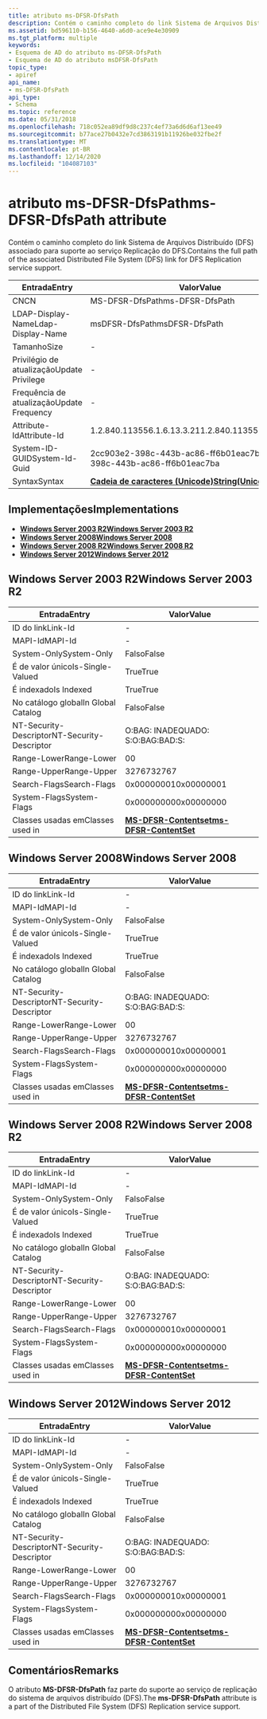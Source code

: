 ```yaml
---
title: atributo ms-DFSR-DfsPath
description: Contém o caminho completo do link Sistema de Arquivos Distribuído (DFS) associado.
ms.assetid: bd596110-b156-4640-a6d0-ace9e4e30909
ms.tgt_platform: multiple
keywords:
- Esquema de AD do atributo ms-DFSR-DfsPath
- Esquema de AD do atributo msDFSR-DfsPath
topic_type:
- apiref
api_name:
- ms-DFSR-DfsPath
api_type:
- Schema
ms.topic: reference
ms.date: 05/31/2018
ms.openlocfilehash: 718c052ea89df9d8c237c4ef73a6d6d6af13ee49
ms.sourcegitcommit: b77ace27b0432e7cd3863191b11926be032fbe2f
ms.translationtype: MT
ms.contentlocale: pt-BR
ms.lasthandoff: 12/14/2020
ms.locfileid: "104087103"
---
```

# <a name="ms-dfsr-dfspath-attribute"></a><span data-ttu-id="8deb1-105">atributo ms-DFSR-DfsPath</span><span class="sxs-lookup"><span data-stu-id="8deb1-105">ms-DFSR-DfsPath attribute</span></span>

<span data-ttu-id="8deb1-106">Contém o caminho completo do link Sistema de Arquivos Distribuído (DFS) associado para suporte ao serviço Replicação do DFS.</span><span class="sxs-lookup"><span data-stu-id="8deb1-106">Contains the full path of the associated Distributed File System (DFS) link for DFS Replication service support.</span></span>



| <span data-ttu-id="8deb1-107">Entrada</span><span class="sxs-lookup"><span data-stu-id="8deb1-107">Entry</span></span> | <span data-ttu-id="8deb1-108">Valor</span><span class="sxs-lookup"><span data-stu-id="8deb1-108">Value</span></span> |
|-------------------|---------------------------------------------|
| <span data-ttu-id="8deb1-109">CN</span><span class="sxs-lookup"><span data-stu-id="8deb1-109">CN</span></span>                | <span data-ttu-id="8deb1-110">MS-DFSR-DfsPath</span><span class="sxs-lookup"><span data-stu-id="8deb1-110">ms-DFSR-DfsPath</span></span>                             |
| <span data-ttu-id="8deb1-111">LDAP-Display-Name</span><span class="sxs-lookup"><span data-stu-id="8deb1-111">Ldap-Display-Name</span></span> | <span data-ttu-id="8deb1-112">msDFSR-DfsPath</span><span class="sxs-lookup"><span data-stu-id="8deb1-112">msDFSR-DfsPath</span></span>                              |
| <span data-ttu-id="8deb1-113">Tamanho</span><span class="sxs-lookup"><span data-stu-id="8deb1-113">Size</span></span>              | \-                                          |
| <span data-ttu-id="8deb1-114">Privilégio de atualização</span><span class="sxs-lookup"><span data-stu-id="8deb1-114">Update Privilege</span></span>  | \-                                          |
| <span data-ttu-id="8deb1-115">Frequência de atualização</span><span class="sxs-lookup"><span data-stu-id="8deb1-115">Update Frequency</span></span>  | \-                                          |
| <span data-ttu-id="8deb1-116">Attribute-Id</span><span class="sxs-lookup"><span data-stu-id="8deb1-116">Attribute-Id</span></span>      | <span data-ttu-id="8deb1-117">1.2.840.113556.1.6.13.3.21</span><span class="sxs-lookup"><span data-stu-id="8deb1-117">1.2.840.113556.1.6.13.3.21</span></span>                  |
| <span data-ttu-id="8deb1-118">System-ID-GUID</span><span class="sxs-lookup"><span data-stu-id="8deb1-118">System-Id-Guid</span></span>    | <span data-ttu-id="8deb1-119">2cc903e2-398c-443b-ac86-ff6b01eac7ba</span><span class="sxs-lookup"><span data-stu-id="8deb1-119">2cc903e2-398c-443b-ac86-ff6b01eac7ba</span></span>        |
| <span data-ttu-id="8deb1-120">Syntax</span><span class="sxs-lookup"><span data-stu-id="8deb1-120">Syntax</span></span>            | [<span data-ttu-id="8deb1-121">**Cadeia de caracteres (Unicode)**</span><span class="sxs-lookup"><span data-stu-id="8deb1-121">**String(Unicode)**</span></span>](s-string-unicode.md) |



## <a name="implementations"></a><span data-ttu-id="8deb1-122">Implementações</span><span class="sxs-lookup"><span data-stu-id="8deb1-122">Implementations</span></span>

-   [<span data-ttu-id="8deb1-123">**Windows Server 2003 R2**</span><span class="sxs-lookup"><span data-stu-id="8deb1-123">**Windows Server 2003 R2**</span></span>](#windows-server-2003-r2)
-   [<span data-ttu-id="8deb1-124">**Windows Server 2008**</span><span class="sxs-lookup"><span data-stu-id="8deb1-124">**Windows Server 2008**</span></span>](#windows-server-2008)
-   [<span data-ttu-id="8deb1-125">**Windows Server 2008 R2**</span><span class="sxs-lookup"><span data-stu-id="8deb1-125">**Windows Server 2008 R2**</span></span>](#windows-server-2008-r2)
-   [<span data-ttu-id="8deb1-126">**Windows Server 2012**</span><span class="sxs-lookup"><span data-stu-id="8deb1-126">**Windows Server 2012**</span></span>](#windows-server-2012)

## <a name="windows-server-2003-r2"></a><span data-ttu-id="8deb1-127">Windows Server 2003 R2</span><span class="sxs-lookup"><span data-stu-id="8deb1-127">Windows Server 2003 R2</span></span>



| <span data-ttu-id="8deb1-128">Entrada</span><span class="sxs-lookup"><span data-stu-id="8deb1-128">Entry</span></span> | <span data-ttu-id="8deb1-129">Valor</span><span class="sxs-lookup"><span data-stu-id="8deb1-129">Value</span></span> |
|------------------------|--------------------------------------------------------------|
| <span data-ttu-id="8deb1-130">ID do link</span><span class="sxs-lookup"><span data-stu-id="8deb1-130">Link-Id</span></span>                | \-                                                           |
| <span data-ttu-id="8deb1-131">MAPI-Id</span><span class="sxs-lookup"><span data-stu-id="8deb1-131">MAPI-Id</span></span>                | \-                                                           |
| <span data-ttu-id="8deb1-132">System-Only</span><span class="sxs-lookup"><span data-stu-id="8deb1-132">System-Only</span></span>            | <span data-ttu-id="8deb1-133">Falso</span><span class="sxs-lookup"><span data-stu-id="8deb1-133">False</span></span>                                                        |
| <span data-ttu-id="8deb1-134">É de valor único</span><span class="sxs-lookup"><span data-stu-id="8deb1-134">Is-Single-Valued</span></span>       | <span data-ttu-id="8deb1-135">True</span><span class="sxs-lookup"><span data-stu-id="8deb1-135">True</span></span>                                                         |
| <span data-ttu-id="8deb1-136">É indexado</span><span class="sxs-lookup"><span data-stu-id="8deb1-136">Is Indexed</span></span>             | <span data-ttu-id="8deb1-137">True</span><span class="sxs-lookup"><span data-stu-id="8deb1-137">True</span></span>                                                         |
| <span data-ttu-id="8deb1-138">No catálogo global</span><span class="sxs-lookup"><span data-stu-id="8deb1-138">In Global Catalog</span></span>      | <span data-ttu-id="8deb1-139">Falso</span><span class="sxs-lookup"><span data-stu-id="8deb1-139">False</span></span>                                                        |
| <span data-ttu-id="8deb1-140">NT-Security-Descriptor</span><span class="sxs-lookup"><span data-stu-id="8deb1-140">NT-Security-Descriptor</span></span> | <span data-ttu-id="8deb1-141">O:BAG: INADEQUADO: S:</span><span class="sxs-lookup"><span data-stu-id="8deb1-141">O:BAG:BAD:S:</span></span>                                                 |
| <span data-ttu-id="8deb1-142">Range-Lower</span><span class="sxs-lookup"><span data-stu-id="8deb1-142">Range-Lower</span></span>            | <span data-ttu-id="8deb1-143">0</span><span class="sxs-lookup"><span data-stu-id="8deb1-143">0</span></span>                                                            |
| <span data-ttu-id="8deb1-144">Range-Upper</span><span class="sxs-lookup"><span data-stu-id="8deb1-144">Range-Upper</span></span>            | <span data-ttu-id="8deb1-145">32767</span><span class="sxs-lookup"><span data-stu-id="8deb1-145">32767</span></span>                                                        |
| <span data-ttu-id="8deb1-146">Search-Flags</span><span class="sxs-lookup"><span data-stu-id="8deb1-146">Search-Flags</span></span>           | <span data-ttu-id="8deb1-147">0x00000001</span><span class="sxs-lookup"><span data-stu-id="8deb1-147">0x00000001</span></span>                                                   |
| <span data-ttu-id="8deb1-148">System-Flags</span><span class="sxs-lookup"><span data-stu-id="8deb1-148">System-Flags</span></span>           | <span data-ttu-id="8deb1-149">0x00000000</span><span class="sxs-lookup"><span data-stu-id="8deb1-149">0x00000000</span></span>                                                   |
| <span data-ttu-id="8deb1-150">Classes usadas em</span><span class="sxs-lookup"><span data-stu-id="8deb1-150">Classes used in</span></span>        | [<span data-ttu-id="8deb1-151">**MS-DFSR-Contentset**</span><span class="sxs-lookup"><span data-stu-id="8deb1-151">**ms-DFSR-ContentSet**</span></span>](c-msdfsr-contentset.md)<br/> |



## <a name="windows-server-2008"></a><span data-ttu-id="8deb1-152">Windows Server 2008</span><span class="sxs-lookup"><span data-stu-id="8deb1-152">Windows Server 2008</span></span>



| <span data-ttu-id="8deb1-153">Entrada</span><span class="sxs-lookup"><span data-stu-id="8deb1-153">Entry</span></span> | <span data-ttu-id="8deb1-154">Valor</span><span class="sxs-lookup"><span data-stu-id="8deb1-154">Value</span></span> |
|------------------------|--------------------------------------------------------------|
| <span data-ttu-id="8deb1-155">ID do link</span><span class="sxs-lookup"><span data-stu-id="8deb1-155">Link-Id</span></span>                | \-                                                           |
| <span data-ttu-id="8deb1-156">MAPI-Id</span><span class="sxs-lookup"><span data-stu-id="8deb1-156">MAPI-Id</span></span>                | \-                                                           |
| <span data-ttu-id="8deb1-157">System-Only</span><span class="sxs-lookup"><span data-stu-id="8deb1-157">System-Only</span></span>            | <span data-ttu-id="8deb1-158">Falso</span><span class="sxs-lookup"><span data-stu-id="8deb1-158">False</span></span>                                                        |
| <span data-ttu-id="8deb1-159">É de valor único</span><span class="sxs-lookup"><span data-stu-id="8deb1-159">Is-Single-Valued</span></span>       | <span data-ttu-id="8deb1-160">True</span><span class="sxs-lookup"><span data-stu-id="8deb1-160">True</span></span>                                                         |
| <span data-ttu-id="8deb1-161">É indexado</span><span class="sxs-lookup"><span data-stu-id="8deb1-161">Is Indexed</span></span>             | <span data-ttu-id="8deb1-162">True</span><span class="sxs-lookup"><span data-stu-id="8deb1-162">True</span></span>                                                         |
| <span data-ttu-id="8deb1-163">No catálogo global</span><span class="sxs-lookup"><span data-stu-id="8deb1-163">In Global Catalog</span></span>      | <span data-ttu-id="8deb1-164">Falso</span><span class="sxs-lookup"><span data-stu-id="8deb1-164">False</span></span>                                                        |
| <span data-ttu-id="8deb1-165">NT-Security-Descriptor</span><span class="sxs-lookup"><span data-stu-id="8deb1-165">NT-Security-Descriptor</span></span> | <span data-ttu-id="8deb1-166">O:BAG: INADEQUADO: S:</span><span class="sxs-lookup"><span data-stu-id="8deb1-166">O:BAG:BAD:S:</span></span>                                                 |
| <span data-ttu-id="8deb1-167">Range-Lower</span><span class="sxs-lookup"><span data-stu-id="8deb1-167">Range-Lower</span></span>            | <span data-ttu-id="8deb1-168">0</span><span class="sxs-lookup"><span data-stu-id="8deb1-168">0</span></span>                                                            |
| <span data-ttu-id="8deb1-169">Range-Upper</span><span class="sxs-lookup"><span data-stu-id="8deb1-169">Range-Upper</span></span>            | <span data-ttu-id="8deb1-170">32767</span><span class="sxs-lookup"><span data-stu-id="8deb1-170">32767</span></span>                                                        |
| <span data-ttu-id="8deb1-171">Search-Flags</span><span class="sxs-lookup"><span data-stu-id="8deb1-171">Search-Flags</span></span>           | <span data-ttu-id="8deb1-172">0x00000001</span><span class="sxs-lookup"><span data-stu-id="8deb1-172">0x00000001</span></span>                                                   |
| <span data-ttu-id="8deb1-173">System-Flags</span><span class="sxs-lookup"><span data-stu-id="8deb1-173">System-Flags</span></span>           | <span data-ttu-id="8deb1-174">0x00000000</span><span class="sxs-lookup"><span data-stu-id="8deb1-174">0x00000000</span></span>                                                   |
| <span data-ttu-id="8deb1-175">Classes usadas em</span><span class="sxs-lookup"><span data-stu-id="8deb1-175">Classes used in</span></span>        | [<span data-ttu-id="8deb1-176">**MS-DFSR-Contentset**</span><span class="sxs-lookup"><span data-stu-id="8deb1-176">**ms-DFSR-ContentSet**</span></span>](c-msdfsr-contentset.md)<br/> |



## <a name="windows-server-2008-r2"></a><span data-ttu-id="8deb1-177">Windows Server 2008 R2</span><span class="sxs-lookup"><span data-stu-id="8deb1-177">Windows Server 2008 R2</span></span>



| <span data-ttu-id="8deb1-178">Entrada</span><span class="sxs-lookup"><span data-stu-id="8deb1-178">Entry</span></span> | <span data-ttu-id="8deb1-179">Valor</span><span class="sxs-lookup"><span data-stu-id="8deb1-179">Value</span></span> |
|------------------------|--------------------------------------------------------------|
| <span data-ttu-id="8deb1-180">ID do link</span><span class="sxs-lookup"><span data-stu-id="8deb1-180">Link-Id</span></span>                | \-                                                           |
| <span data-ttu-id="8deb1-181">MAPI-Id</span><span class="sxs-lookup"><span data-stu-id="8deb1-181">MAPI-Id</span></span>                | \-                                                           |
| <span data-ttu-id="8deb1-182">System-Only</span><span class="sxs-lookup"><span data-stu-id="8deb1-182">System-Only</span></span>            | <span data-ttu-id="8deb1-183">Falso</span><span class="sxs-lookup"><span data-stu-id="8deb1-183">False</span></span>                                                        |
| <span data-ttu-id="8deb1-184">É de valor único</span><span class="sxs-lookup"><span data-stu-id="8deb1-184">Is-Single-Valued</span></span>       | <span data-ttu-id="8deb1-185">True</span><span class="sxs-lookup"><span data-stu-id="8deb1-185">True</span></span>                                                         |
| <span data-ttu-id="8deb1-186">É indexado</span><span class="sxs-lookup"><span data-stu-id="8deb1-186">Is Indexed</span></span>             | <span data-ttu-id="8deb1-187">True</span><span class="sxs-lookup"><span data-stu-id="8deb1-187">True</span></span>                                                         |
| <span data-ttu-id="8deb1-188">No catálogo global</span><span class="sxs-lookup"><span data-stu-id="8deb1-188">In Global Catalog</span></span>      | <span data-ttu-id="8deb1-189">Falso</span><span class="sxs-lookup"><span data-stu-id="8deb1-189">False</span></span>                                                        |
| <span data-ttu-id="8deb1-190">NT-Security-Descriptor</span><span class="sxs-lookup"><span data-stu-id="8deb1-190">NT-Security-Descriptor</span></span> | <span data-ttu-id="8deb1-191">O:BAG: INADEQUADO: S:</span><span class="sxs-lookup"><span data-stu-id="8deb1-191">O:BAG:BAD:S:</span></span>                                                 |
| <span data-ttu-id="8deb1-192">Range-Lower</span><span class="sxs-lookup"><span data-stu-id="8deb1-192">Range-Lower</span></span>            | <span data-ttu-id="8deb1-193">0</span><span class="sxs-lookup"><span data-stu-id="8deb1-193">0</span></span>                                                            |
| <span data-ttu-id="8deb1-194">Range-Upper</span><span class="sxs-lookup"><span data-stu-id="8deb1-194">Range-Upper</span></span>            | <span data-ttu-id="8deb1-195">32767</span><span class="sxs-lookup"><span data-stu-id="8deb1-195">32767</span></span>                                                        |
| <span data-ttu-id="8deb1-196">Search-Flags</span><span class="sxs-lookup"><span data-stu-id="8deb1-196">Search-Flags</span></span>           | <span data-ttu-id="8deb1-197">0x00000001</span><span class="sxs-lookup"><span data-stu-id="8deb1-197">0x00000001</span></span>                                                   |
| <span data-ttu-id="8deb1-198">System-Flags</span><span class="sxs-lookup"><span data-stu-id="8deb1-198">System-Flags</span></span>           | <span data-ttu-id="8deb1-199">0x00000000</span><span class="sxs-lookup"><span data-stu-id="8deb1-199">0x00000000</span></span>                                                   |
| <span data-ttu-id="8deb1-200">Classes usadas em</span><span class="sxs-lookup"><span data-stu-id="8deb1-200">Classes used in</span></span>        | [<span data-ttu-id="8deb1-201">**MS-DFSR-Contentset**</span><span class="sxs-lookup"><span data-stu-id="8deb1-201">**ms-DFSR-ContentSet**</span></span>](c-msdfsr-contentset.md)<br/> |



## <a name="windows-server-2012"></a><span data-ttu-id="8deb1-202">Windows Server 2012</span><span class="sxs-lookup"><span data-stu-id="8deb1-202">Windows Server 2012</span></span>



| <span data-ttu-id="8deb1-203">Entrada</span><span class="sxs-lookup"><span data-stu-id="8deb1-203">Entry</span></span> | <span data-ttu-id="8deb1-204">Valor</span><span class="sxs-lookup"><span data-stu-id="8deb1-204">Value</span></span> |
|------------------------|--------------------------------------------------------------|
| <span data-ttu-id="8deb1-205">ID do link</span><span class="sxs-lookup"><span data-stu-id="8deb1-205">Link-Id</span></span>                | \-                                                           |
| <span data-ttu-id="8deb1-206">MAPI-Id</span><span class="sxs-lookup"><span data-stu-id="8deb1-206">MAPI-Id</span></span>                | \-                                                           |
| <span data-ttu-id="8deb1-207">System-Only</span><span class="sxs-lookup"><span data-stu-id="8deb1-207">System-Only</span></span>            | <span data-ttu-id="8deb1-208">Falso</span><span class="sxs-lookup"><span data-stu-id="8deb1-208">False</span></span>                                                        |
| <span data-ttu-id="8deb1-209">É de valor único</span><span class="sxs-lookup"><span data-stu-id="8deb1-209">Is-Single-Valued</span></span>       | <span data-ttu-id="8deb1-210">True</span><span class="sxs-lookup"><span data-stu-id="8deb1-210">True</span></span>                                                         |
| <span data-ttu-id="8deb1-211">É indexado</span><span class="sxs-lookup"><span data-stu-id="8deb1-211">Is Indexed</span></span>             | <span data-ttu-id="8deb1-212">True</span><span class="sxs-lookup"><span data-stu-id="8deb1-212">True</span></span>                                                         |
| <span data-ttu-id="8deb1-213">No catálogo global</span><span class="sxs-lookup"><span data-stu-id="8deb1-213">In Global Catalog</span></span>      | <span data-ttu-id="8deb1-214">Falso</span><span class="sxs-lookup"><span data-stu-id="8deb1-214">False</span></span>                                                        |
| <span data-ttu-id="8deb1-215">NT-Security-Descriptor</span><span class="sxs-lookup"><span data-stu-id="8deb1-215">NT-Security-Descriptor</span></span> | <span data-ttu-id="8deb1-216">O:BAG: INADEQUADO: S:</span><span class="sxs-lookup"><span data-stu-id="8deb1-216">O:BAG:BAD:S:</span></span>                                                 |
| <span data-ttu-id="8deb1-217">Range-Lower</span><span class="sxs-lookup"><span data-stu-id="8deb1-217">Range-Lower</span></span>            | <span data-ttu-id="8deb1-218">0</span><span class="sxs-lookup"><span data-stu-id="8deb1-218">0</span></span>                                                            |
| <span data-ttu-id="8deb1-219">Range-Upper</span><span class="sxs-lookup"><span data-stu-id="8deb1-219">Range-Upper</span></span>            | <span data-ttu-id="8deb1-220">32767</span><span class="sxs-lookup"><span data-stu-id="8deb1-220">32767</span></span>                                                        |
| <span data-ttu-id="8deb1-221">Search-Flags</span><span class="sxs-lookup"><span data-stu-id="8deb1-221">Search-Flags</span></span>           | <span data-ttu-id="8deb1-222">0x00000001</span><span class="sxs-lookup"><span data-stu-id="8deb1-222">0x00000001</span></span>                                                   |
| <span data-ttu-id="8deb1-223">System-Flags</span><span class="sxs-lookup"><span data-stu-id="8deb1-223">System-Flags</span></span>           | <span data-ttu-id="8deb1-224">0x00000000</span><span class="sxs-lookup"><span data-stu-id="8deb1-224">0x00000000</span></span>                                                   |
| <span data-ttu-id="8deb1-225">Classes usadas em</span><span class="sxs-lookup"><span data-stu-id="8deb1-225">Classes used in</span></span>        | [<span data-ttu-id="8deb1-226">**MS-DFSR-Contentset**</span><span class="sxs-lookup"><span data-stu-id="8deb1-226">**ms-DFSR-ContentSet**</span></span>](c-msdfsr-contentset.md)<br/> |



## <a name="remarks"></a><span data-ttu-id="8deb1-227">Comentários</span><span class="sxs-lookup"><span data-stu-id="8deb1-227">Remarks</span></span>

<span data-ttu-id="8deb1-228">O atributo **MS-DFSR-DfsPath** faz parte do suporte ao serviço de replicação do sistema de arquivos distribuído (DFS).</span><span class="sxs-lookup"><span data-stu-id="8deb1-228">The **ms-DFSR-DfsPath** attribute is a part of the Distributed File System (DFS) Replication service support.</span></span>

 

 






